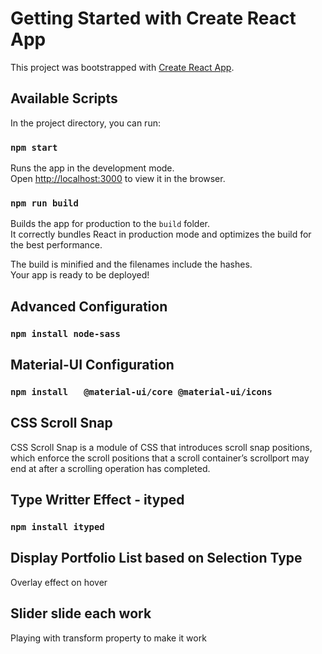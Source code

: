 # Getting Started with Create React App

This project was bootstrapped with [Create React App](https://github.com/facebook/create-react-app).

## Available Scripts

In the project directory, you can run:

### `npm start`

Runs the app in the development mode.\
Open [http://localhost:3000](http://localhost:3000) to view it in the browser.

### `npm run build`

Builds the app for production to the `build` folder.\
It correctly bundles React in production mode and optimizes the build for the best performance.

The build is minified and the filenames include the hashes.\
Your app is ready to be deployed!

## Advanced Configuration

### `npm install node-sass`

## Material-UI Configuration

### `npm install   @material-ui/core @material-ui/icons`

## CSS Scroll Snap

CSS Scroll Snap is a module of CSS that introduces scroll snap positions, which enforce the scroll positions that a scroll container’s scrollport may end at after a scrolling operation has completed.

## Type Writter Effect - ityped

### `npm install ityped`

## Display Portfolio List based on Selection Type

Overlay effect on hover

## Slider slide each work 

Playing with transform property to make it work
